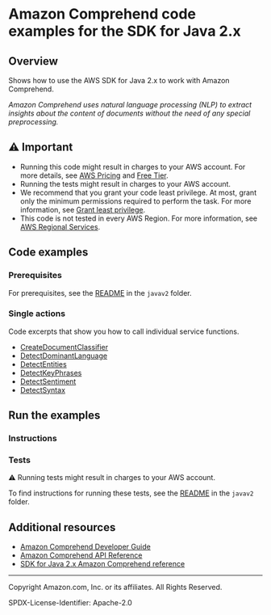 # Amazon Comprehend code examples for the SDK for Java 2.x

## Overview

Shows how to use the AWS SDK for Java 2.x to work with Amazon Comprehend.

<!--custom.overview.start-->
<!--custom.overview.end-->

_Amazon Comprehend uses natural language processing (NLP) to extract insights about the content of documents without the need of any special preprocessing._

## ⚠ Important

* Running this code might result in charges to your AWS account. For more details, see [AWS Pricing](https://aws.amazon.com/pricing/) and [Free Tier](https://aws.amazon.com/free/).
* Running the tests might result in charges to your AWS account.
* We recommend that you grant your code least privilege. At most, grant only the minimum permissions required to perform the task. For more information, see [Grant least privilege](https://docs.aws.amazon.com/IAM/latest/UserGuide/best-practices.html#grant-least-privilege).
* This code is not tested in every AWS Region. For more information, see [AWS Regional Services](https://aws.amazon.com/about-aws/global-infrastructure/regional-product-services).

<!--custom.important.start-->
<!--custom.important.end-->

## Code examples

### Prerequisites

For prerequisites, see the [README](../../README.md#Prerequisites) in the `javav2` folder.


<!--custom.prerequisites.start-->
<!--custom.prerequisites.end-->

### Single actions

Code excerpts that show you how to call individual service functions.

- [CreateDocumentClassifier](src/main/java/com/example/comprehend/DocumentClassifierDemo.java#L6)
- [DetectDominantLanguage](src/main/java/com/example/comprehend/DetectLanguage.java#L6)
- [DetectEntities](src/main/java/com/example/comprehend/DetectEntities.java#L6)
- [DetectKeyPhrases](src/main/java/com/example/comprehend/DetectKeyPhrases.java#L6)
- [DetectSentiment](src/main/java/com/example/comprehend/DetectSentiment.java#L6)
- [DetectSyntax](src/main/java/com/example/comprehend/DetectSyntax.java#L6)


<!--custom.examples.start-->
<!--custom.examples.end-->

## Run the examples

### Instructions


<!--custom.instructions.start-->
<!--custom.instructions.end-->



### Tests

⚠ Running tests might result in charges to your AWS account.


To find instructions for running these tests, see the [README](../../README.md#Tests)
in the `javav2` folder.



<!--custom.tests.start-->
<!--custom.tests.end-->

## Additional resources

- [Amazon Comprehend Developer Guide](https://docs.aws.amazon.com/comprehend/latest/dg/what-is.html)
- [Amazon Comprehend API Reference](https://docs.aws.amazon.com/comprehend/latest/APIReference/welcome.html)
- [SDK for Java 2.x Amazon Comprehend reference](https://sdk.amazonaws.com/java/api/latest/software/amazon/awssdk/services/comprehend/package-summary.html)

<!--custom.resources.start-->
<!--custom.resources.end-->

---

Copyright Amazon.com, Inc. or its affiliates. All Rights Reserved.

SPDX-License-Identifier: Apache-2.0